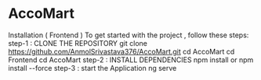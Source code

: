 # AccoMart

Installation ( Frontend )
	To get started with the project , follow these steps:
		step-1 :  CLONE THE REPOSITORY
			  git clone https://github.com/AnmolSrivastava376/AccoMart.git
			  cd AccoMart
			  cd Frontend 
			  cd AccoMart
		step-2 : INSTALL DEPENDENCIES 
			   npm install 
				or 
			   npm install --force 
		step-3 : start the Application 
			  ng serve 
	
